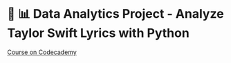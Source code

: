 # :mag_right: :bar_chart: Data Analytics Project - Analyze Taylor Swift Lyrics with Python

[Course on Codecademy](https://www.codecademy.com/courses/case-study-analyze-taylor-swift-lyrics/projects/analyze-taylor-swift-lyrics)
